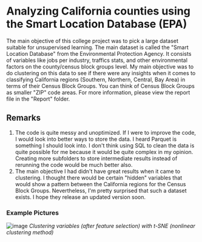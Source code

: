 # Analyzing California counties using the Smart Location Database (EPA)
The main objective of this college project was to pick a large dataset suitable for unsupervised learning. The main dataset is called the "Smart Location Database" from the Environmental Protection Agency. It consists of variables like jobs per industry, traffics stats, and other environmental factors on the county/census block groups level. My main objective was to do clustering on this data to see if there were any insights when it comes to classifying California regions (Southern, Northern, Central, Bay Area) in terms of their Census Block Groups. You can think of Census Block Groups as smaller "ZIP" code areas. For more information, please view the report file in the "Report" folder.

## Remarks
1. The code is quite messy and unoptimized. If I were to improve the code, I would look into better ways to store the data. I heard Parquet is something I should look into. I don't think using SQL to clean the data is quite possible for me because it would be quite complex in my opinion. Creating more subfolders to store intermediate results instead of rerunning the code would be much better also.
2. The main objective I had didn't have great results when it came to clustering. I thought there would be certain "hidden" variables that would show a pattern between the California regions for the Census Block Groups. Nevertheless, I'm pretty surprised that such a dataset exists. I hope they release an updated version soon.

### Example Pictures
![image](https://github.com/user-attachments/assets/eca7ba92-6b58-4409-8977-de62e661b812)
*Clustering variables (after feature selection) with t-SNE (nonlinear clustering method)*
